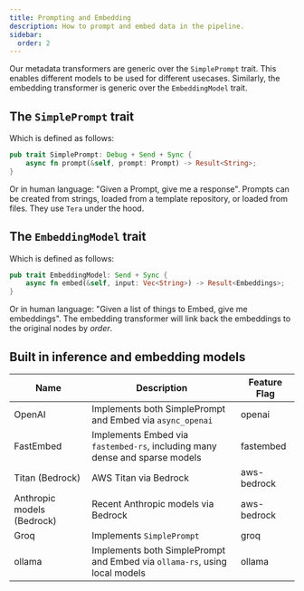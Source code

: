 ```yaml
---
title: Prompting and Embedding
description: How to prompt and embed data in the pipeline.
sidebar:
  order: 2
---
```


Our metadata transformers are generic over the `SimplePrompt` trait. This enables different models to be used for different usecases. Similarly, the embedding transformer is generic over the `EmbeddingModel` trait.

## The `SimplePrompt` trait

Which is defined as follows:

```rust
pub trait SimplePrompt: Debug + Send + Sync {
    async fn prompt(&self, prompt: Prompt) -> Result<String>;
}
```

Or in human language: "Given a Prompt, give me a response". Prompts can be created from strings, loaded from a template repository, or loaded from files. They use `Tera` under the hood.

## The `EmbeddingModel` trait

Which is defined as follows:

```rust
pub trait EmbeddingModel: Send + Sync {
    async fn embed(&self, input: Vec<String>) -> Result<Embeddings>;
}
```

Or in human language: "Given a list of things to Embed, give me embeddings". The embedding transformer will link back the embeddings to the original nodes by _order_.

## Built in inference and embedding models

<small>

| Name                       | Description                                                                 | Feature Flag |
| -------------------------- | --------------------------------------------------------------------------- | ------------ |
| OpenAI                     | Implements both SimplePrompt and Embed via `async_openai`                   | openai       |
| FastEmbed                  | Implements Embed via `fastembed-rs`, including many dense and sparse models | fastembed    |
| Titan (Bedrock)            | AWS Titan via Bedrock                                                       | aws-bedrock  |
| Anthropic models (Bedrock) | Recent Anthropic models via Bedrock                                         | aws-bedrock  |
| Groq                       | Implements `SimplePrompt`                                                   | groq         |
| ollama                     | Implements both SimplePrompt and Embed via `ollama-rs`, using local models  | ollama       |

</small>
